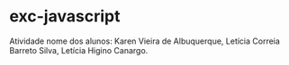 # exc-javascript
Atividade 
nome dos alunos: Karen Vieira de Albuquerque, Letícia Correia Barreto Silva, Letícia Higino Canargo.
